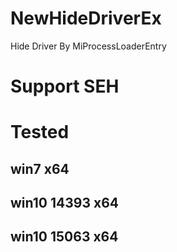 # NewHideDriverEx
Hide Driver By MiProcessLoaderEntry
# Support SEH

# Tested
## win7 x64
## win10 14393 x64
## win10 15063 x64
